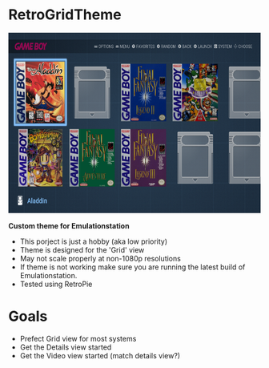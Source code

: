 # RetroGridTheme

<a href="url"><img src="https://raw.githubusercontent.com/androido7/RetroGridTheme/main/Preview.png"   width="640" height="360" ></a>

**Custom theme for Emulationstation**

- This porject is just a hobby (aka low priority) 
- Theme is designed for the 'Grid' view
- May not scale properly at non-1080p resolutions
- If theme is not working make sure you are running the latest build of Emulationstation. 
- Tested using RetroPie

# Goals

- Prefect Grid view for most systems
- Get the Details view started
- Get the Video view started (match details view?)
